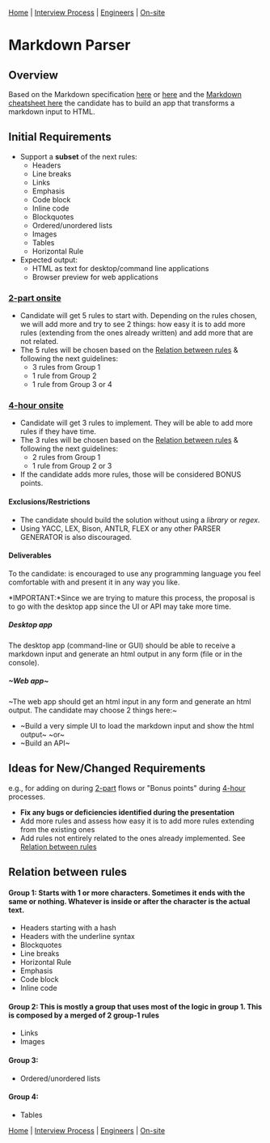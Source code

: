 [Home](../../../README.md)            |
[Interview Process](../../README.md)  |
[Engineers](../README.MD)             |
[On-site](README.md)

# Markdown Parser

## Overview

Based on the Markdown specification [here](https://daringfireball.net/projects/markdown/syntax/) or [here](http://spec.commonmark.org/0.27/) and the [Markdown cheatsheet here](https://github.com/adam-p/markdown-here/wiki/Markdown-Cheatsheet) the candidate has to build an app that transforms a markdown input to HTML.

## Initial Requirements

- Support a **subset** of the next rules:
  - Headers
  - Line breaks
  - Links
  - Emphasis
  - Code block
  - Inline code
  - Blockquotes
  - Ordered/unordered lists
  - Images
  - Tables
  - Horizontal Rule
- Expected output:
  - HTML as text for desktop/command line applications
  - Browser preview for web applications

### [2-part onsite](https://github.com/wizeline/wize-docs/blob/master/interview-process/engineers/on-site/README.md#2-part)

- Candidate will get 5 rules to start with. Depending on the rules chosen, we will add more and try to see 2 things: how easy it is to add more rules (extending from the ones already written) and add more that are not related.
- The 5 rules will be chosen based on the [Relation between rules](#relation-between-rules) & following the next guidelines:
  - 3 rules from Group 1
  - 1 rule from Group 2 
  - 1 rule from Group 3 or 4

### [4-hour onsite](https://github.com/wizeline/wize-docs/blob/master/interview-process/engineers/on-site/README.md#4-hour)

- Candidate will get 3 rules to implement. They will be able to add more rules if they have time.
- The 3 rules will be chosen based on the [Relation between rules](#relation-between-rules) & following the next guidelines:
  - 2 rules from Group 1
  - 1 rule from Group 2 or 3
- If the candidate adds more rules, those will be considered BONUS points.

#### Exclusions/Restrictions

- The candidate should build the solution without using a *library* or *regex*.
- Using YACC, LEX, Bison, ANTLR, FLEX or any other PARSER GENERATOR is also discouraged.

#### Deliverables

To the candidate: is encouraged to use any programming language you feel comfortable with and present it in any way you like.

*IMPORTANT:*Since we are trying to mature this process, the proposal is to go with the desktop app since the UI or API may take more time.

##### Desktop app
The desktop app (command-line or GUI) should be able to receive a markdown input and generate an html output in any form (file or in the console).

##### ~Web app~
~The web app should get an html input in any form and generate an html output. The candidate may choose 2 things here:~
- ~Build a very simple UI to load the markdown input and show the html output~
~or~
- ~Build an API~

## Ideas for New/Changed Requirements

e.g., for adding on during [2-part](README.md#2-part) flows or "Bonus points" during [4-hour](README.md#4-hour) processes.

- **Fix any bugs or deficiencies identified during the presentation**
- Add more rules and assess how easy it is to add more rules extending from the existing ones
- Add rules not entirely related to the ones already implemented. See [Relation between rules](#relation-between-rules)

## Relation between rules

#### Group 1: Starts with 1 or more characters. Sometimes it ends with the same or nothing. Whatever is inside or after the character is the actual text.
- Headers starting with a hash
- Headers with the underline syntax
- Blockquotes
- Line breaks
- Horizontal Rule
- Emphasis
- Code block
- Inline code

#### Group 2: This is mostly a group that uses most of the logic in group 1. This is composed by a merged of 2 group-1 rules
- Links
- Images

#### Group 3:
- Ordered/unordered lists

#### Group 4:
- Tables

[Home](../../../README.md)            |
[Interview Process](../../README.md)  |
[Engineers](../README.MD)             |
[On-site](README.md)
